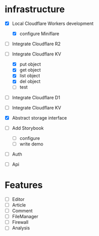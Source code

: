 # infrastructure
-  [x] Local Cloudflare Workers development
  - [x] configure Miniflare
-  [ ] Integrate Cloudflare R2
-  [ ] Integrate Cloudflare KV
  - [x] put object
  - [x] get object
  - [x] list object
  - [x] del object
  - [ ] test
- [ ] Integrate Cloudflare D1
- [ ] Integrate Cloudflare KV
- [x] Abstract storage interface
- [ ] Add Storybook
  - [ ] configure
  - [ ] write demo
- [ ] Auth
- [ ] Api


# Features
- [ ] Editor
- [ ] Article
- [ ] Comment
- [ ] FileManager
- [ ] Firewall
- [ ] Analysis
